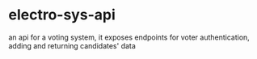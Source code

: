 # electro-sys-api
an api for a voting system, it exposes endpoints for voter authentication, adding and returning candidates' data
